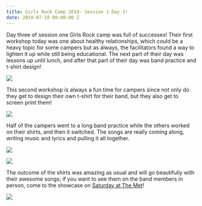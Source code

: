 ```yaml
---
title: Girls Rock Camp 2019- Session 1 Day 3!
date: 2019-07-18 00:00:00 Z
---
```


Day three of session one Girls Rock camp was full of successes! Their first workshop today was one about healthy relationships, which could be a heavy topic for some campers but as always, the facilitators found a way to lighten it up while still being educational. The next part of their day was lessons up until lunch, and after that part of their day was band practice and t-shirt design!

![](/uploads/blogpost/IMG_0421-1024x768.jpg)

This second workshop is always a fun time for campers since not only do they get to design their own t-shirt for their band, but they also get to screen print them!

![](/uploads/blogpost/IMG_0438-1024x768.jpg)

Half of the campers went to a long band practice while the others worked on their shirts, and then it switched. The songs are really coming along, writing music and lyrics and pulling it all together.

![](/uploads/blogpost/20190717145608-1024x768.jpg)

![](/uploads/blogpost/20190717_154525-1024x768.jpg)

The outcome of the shirts was amazing as usual and will go beautifully with their awesome songs; if you want to see them on the band members in person, come to the showcase on [Saturday at The Met](https://www.facebook.com/events/430771250810802/)!  

![](/uploads/blogpost/20190717_164548-1-1024x576.jpg)
